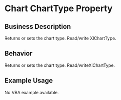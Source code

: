 # Chart ChartType Property

## Business Description
Returns or sets the chart type. Read/write XlChartType.

## Behavior
Returns or sets the chart type. Read/writeXlChartType.

## Example Usage
No VBA example available.
